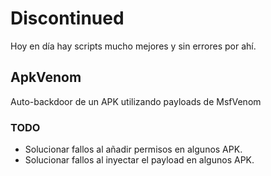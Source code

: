 # Discontinued
Hoy en día hay scripts mucho mejores y sin errores por ahí.

## ApkVenom
Auto-backdoor de un APK utilizando payloads de MsfVenom

### TODO
- Solucionar fallos al añadir permisos en algunos APK.
- Solucionar fallos al inyectar el payload en algunos APK.
